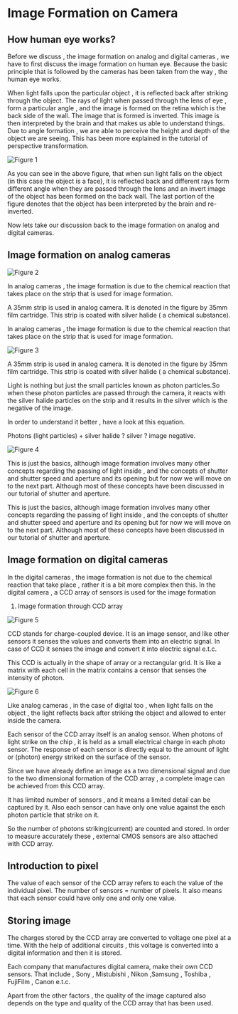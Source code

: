 # Image Formation on Camera

## How human eye works?

Before we discuss , the image formation on analog and digital cameras , we have to first discuss the image formation on human eye. Because the basic principle that is followed by the cameras has been taken from the way , the human eye works.

When light falls upon the particular object , it is reflected back after striking through the object. The rays of light when passed through the lens of eye , form a particular angle , and the image is formed on the retina which is the back side of the wall. The image that is formed is inverted. This image is then interpreted by the brain and that makes us able to understand things. Due to angle formation , we are able to perceive the height and depth of the object we are seeing. This has been more explained in the tutorial of perspective transformation.

![Figure 1](https://github.com/lacie-life/Image-Processing/blob/master/Theory/Something/Image-Formation-on-Camera/image_formation_on_camera.jpg?raw=true)

As you can see in the above figure, that when sun light falls on the object (in this case the object is a face), it is reflected back and different rays form different angle when they are passed through the lens and an invert image of the object has been formed on the back wall. The last portion of the figure denotes that the object has been interpreted by the brain and re-inverted.

Now lets take our discussion back to the image formation on analog and digital cameras.

## Image formation on analog cameras

![Figure 2](https://github.com/lacie-life/Image-Processing/blob/master/Theory/Something/Image-Formation-on-Camera/image_formation_using_strip.jpg?raw=true)

In analog cameras , the image formation is due to the chemical reaction that takes place on the strip that is used for image formation.

A 35mm strip is used in analog camera. It is denoted in the figure by 35mm film cartridge. This strip is coated with silver halide ( a chemical substance).

In analog cameras , the image formation is due to the chemical reaction that takes place on the strip that is used for image formation.

![Figure 3](https://github.com/lacie-life/Image-Processing/blob/master/Theory/Something/Image-Formation-on-Camera/analog_strip.jpg?raw=true)

A 35mm strip is used in analog camera. It is denoted in the figure by 35mm film cartridge. This strip is coated with silver halide ( a chemical substance).

Light is nothing but just the small particles known as photon particles.So when these photon particles are passed through the camera, it reacts with the silver halide particles on the strip and it results in the silver which is the negative of the image.

In order to understand it better , have a look at this equation.

Photons (light particles) + silver halide ? silver ? image negative.

![Figure 4](https://github.com/lacie-life/Image-Processing/blob/master/Theory/Something/Image-Formation-on-Camera/silver_halide_negatives.jpg?raw=true)

This is just the basics, although image formation involves many other concepts regarding the passing of light inside , and the concepts of shutter and shutter speed and aperture and its opening but for now we will move on to the next part. Although most of these concepts have been discussed in our tutorial of shutter and aperture.

This is just the basics, although image formation involves many other concepts regarding the passing of light inside , and the concepts of shutter and shutter speed and aperture and its opening but for now we will move on to the next part. Although most of these concepts have been discussed in our tutorial of shutter and aperture.

## Image formation on digital cameras

In the digital cameras , the image formation is not due to the chemical reaction that take place , rather it is a bit more complex then this. In the digital camera , a CCD array of sensors is used for the image formation

1. Image formation through CCD array

![Figure 5](https://github.com/lacie-life/Image-Processing/blob/master/Theory/Something/Image-Formation-on-Camera/ccd_array.jpg?raw=true)

CCD stands for charge-coupled device. It is an image sensor, and like other sensors it senses the values and converts them into an electric signal. In case of CCD it senses the image and convert it into electric signal e.t.c.

This CCD is actually in the shape of array or a rectangular grid. It is like a matrix with each cell in the matrix contains a censor that senses the intensity of photon.

![Figure 6](https://github.com/lacie-life/Image-Processing/blob/master/Theory/Something/Image-Formation-on-Camera/ccd_sensor_array.jpg?raw=true)

Like analog cameras , in the case of digital too , when light falls on the object , the light reflects back after striking the object and allowed to enter inside the camera.

Each sensor of the CCD array itself is an analog sensor. When photons of light strike on the chip , it is held as a small electrical charge in each photo sensor. The response of each sensor is directly equal to the amount of light or (photon) energy striked on the surface of the sensor.

Since we have already define an image as a two dimensional signal and due to the two dimensional formation of the CCD array , a complete image can be achieved from this CCD array.

It has limited number of sensors , and it means a limited detail can be captured by it. Also each sensor can have only one value against the each photon particle that strike on it.

So the number of photons striking(current) are counted and stored. In order to measure accurately these , external CMOS sensors are also attached with CCD array.

## Introduction to pixel
The value of each sensor of the CCD array refers to each the value of the individual pixel. The number of sensors = number of pixels. It also means that each sensor could have only one and only one value.

## Storing image
The charges stored by the CCD array are converted to voltage one pixel at a time. With the help of additional circuits , this voltage is converted into a digital information and then it is stored.

Each company that manufactures digital camera, make their own CCD sensors. That include , Sony , Mistubishi , Nikon ,Samsung , Toshiba , FujiFilm , Canon e.t.c.

Apart from the other factors , the quality of the image captured also depends on the type and quality of the CCD array that has been used.
